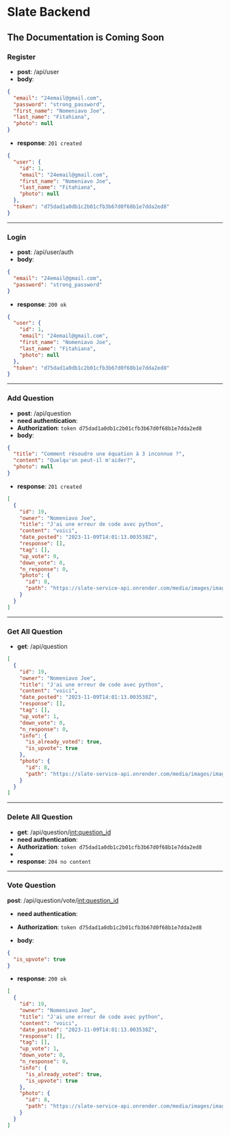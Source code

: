 # Slate Backend

## The Documentation is Coming Soon

### Register

- **post**: /api/user
- **body**:

```json
{
  "email": "24email@gmail.com",
  "password": "strong_password",
  "first_name": "Nomeniavo Joe",
  "last_name": "Fitahiana",
  "photo": null
}
```

- **response**: ```201 created```

```json
{
  "user": {
    "id": 1,
    "email": "24email@gmail.com",
    "first_name": "Nomeniavo Joe",
    "last_name": "Fitahiana",
    "photo": null
  },
  "token": "d75dad1a0db1c2b01cfb3b67d0f68b1e7dda2ed8"
} 
```

___

### Login

- **post**: /api/user/auth
- **body**:

```json
{
  "email": "24email@gmail.com",
  "password": "strong_password"
}
```

- **response**: ```200 ok```

```json
{
  "user": {
    "id": 1,
    "email": "24email@gmail.com",
    "first_name": "Nomeniavo Joe",
    "last_name": "Fitahiana",
    "photo": null
  },
  "token": "d75dad1a0db1c2b01cfb3b67d0f68b1e7dda2ed8"
} 
```

___

### Add Question

- **post**: /api/question
- **need authentication**:
- **Authorization**: `token d75dad1a0db1c2b01cfb3b67d0f68b1e7dda2ed8`
- **body**:

```json
{
  "title": "Comment résoudre une équation à 3 inconnue ?",
  "content": "Quelqu'un peut-il m'aider?",
  "photo": null
}
```

- **response**: ```201 created```

```json
[
  {
    "id": 19,
    "owner": "Nomeniavo Joe",
    "title": "J'ai une erreur de code avec python",
    "content": "voici",
    "date_posted": "2023-11-09T14:01:13.003538Z",
    "response": [],
    "tag": [],
    "up_vote": 0,
    "down_vote": 0,
    "n_response": 0,
    "photo": {
      "id": 8,
      "path": "https://slate-service-api.onrender.com/media/images/image_capture.png_1699538472.8806033.png"
    }
  }
]
```

___

### Get All Question

- **get**: /api/question

```json
[
  {
    "id": 19,
    "owner": "Nomeniavo Joe",
    "title": "J'ai une erreur de code avec python",
    "content": "voici",
    "date_posted": "2023-11-09T14:01:13.003538Z",
    "response": [],
    "tag": [],
    "up_vote": 1,
    "down_vote": 0,
    "n_response": 0,
    "info": {
      "is_already_voted": true,
      "is_upvote": true
    },
    "photo": {
      "id": 8,
      "path": "https://slate-service-api.onrender.com/media/images/image_capture.png_1699538472.8806033.png"
    }
  }
]
```

---

### Delete All Question

- **get**: /api/question/<int:question_id>
- **need authentication**:
- **Authorization**: `token d75dad1a0db1c2b01cfb3b67d0f68b1e7dda2ed8`
- 
- **response**: ```204 no content```
___
### Vote Question

**post**: /api/question/vote/<int:question_id>
- **need authentication**:
- **Authorization**: `token d75dad1a0db1c2b01cfb3b67d0f68b1e7dda2ed8`

- **body**:

```json
{
  "is_upvote": true
}
```
- **response**: ```200 ok```

```json
[
  {
    "id": 19,
    "owner": "Nomeniavo Joe",
    "title": "J'ai une erreur de code avec python",
    "content": "voici",
    "date_posted": "2023-11-09T14:01:13.003538Z",
    "response": [],
    "tag": [],
    "up_vote": 1,
    "down_vote": 0,
    "n_response": 0,
    "info": {
      "is_already_voted": true,
      "is_upvote": true
    },
    "photo": {
      "id": 8,
      "path": "https://slate-service-api.onrender.com/media/images/image_capture.png_1699538472.8806033.png"
    }
  }
]
```